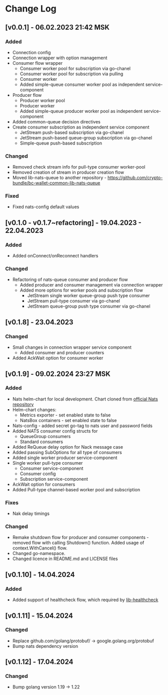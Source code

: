 # Change Log

## [v0.0.1] - 06.02.2023 21:42 MSK
### Added
* Connection config
* Connection wrapper with option management
* Consumer flow wrapper
  * Consumer worker pool for subscription via go-chanel
  * Consumer worker pool for subscription via pulling
  * Consumer worker
  * Added simple-queue consumer worker pool as independent service-component
* Producer flow
  * Producer worker pool
  * Producer worker
  * Added simple-queue producer worker pool as independent service-component
* Added common-queue decision directives
* Create consumer subscription as independent service component
  * JetStream push-based subscription via go-chanel
  * JetStream push-based queue-group subscription via go-chanel
  * Simple-queue push-based subscription
### Changed
* Removed check stream info for pull-type consumer worker-pool
* Removed creation of stream in producer creation flow
* Moved lib-nats-queue to another repository - https://github.com/crypto-bundle/bc-wallet-common-lib-nats-queue
### Fixed
* Fixed nats-config default values

## [v0.1.0 - v0.1.7~refactoring] - 19.04.2023 - 22.04.2023
### Added
* Added onConnect/onReconnect handlers
### Changed
* Refactoring of nats-queue consumer and producer flow
  * Added producer and consumer management via connection wrapper
  * Added more options for worker pools and subscription flow
    * JetStream single worker queue-group push type consumer
    * JetStream pull-type consumer via go-chanel
    * JetStream queue-group push type consumer via go-chanel

## [v0.1.8] - 23.04.2023
### Changed
* Small changes in connection wrapper service component
  * Added consumer and producer counters
* Added AckWait option for consumer worker

## [v0.1.9] - 09.02.2024 23:27 MSK
### Added
* Nats helm-chart for local development. Chart cloned from [official Nats repository](https://github.com/nats-io/k8s/tree/main/helm/charts/nats)
* Helm-chart changes:
  * Metrics exporter - set enabled state to false
  * NatsBox containers - set enabled state to false
* Nats-config - added secret go-tag to nats user and password fields
* Added NATS consumer config structs for
  * QueueGroup consumers
  * Standard consumers
* Added ReQueue delay option for Nack message case
* Added passing SubOptions for all type of consumers
* Added single worker producer service-component
* Single worker pull-type consumer
  * Consumer service-component
  * Consumer config
  * Subscription service-component
* AckWait option for consumers
* Added Pull-type channel-based worker pool and subscription
### Fixes
* Nak delay timings
### Changed
* Remake shutdown flow for producer and consumer components - removed flow with calling Shutdown() function.
  Added usage of context.WithCancel() flow.
* Changed go-namespace.
* Changed licence in README.md and LICENSE files

## [v0.1.10] - 14.04.2024
### Added
* Added support of healthcheck flow, which required by [lib-healthcheck](https://github.com/crypto-bundle/bc-wallet-common-lib-healthcheck)

## [v0.1.11] - 15.04.2024
### Changed
* Replace github.com/golang/protobuf/ -> google.golang.org/protobuf 
* Bump nats dependency version

## [v0.1.12] - 17.04.2024
### Changed
* Bump golang version 1.19 -> 1.22